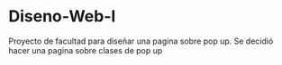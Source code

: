 # Diseno-Web-l
Proyecto de facultad para diseñar una pagina sobre pop up. Se decidió hacer una pagina sobre clases de pop up
